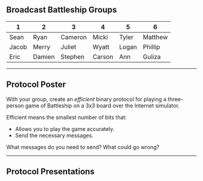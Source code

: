 ## Broadcast Battleship Groups

| 1 | 2 | 3 | 4 | 5 | 6
| ----| - | - | - | - | -
| Sean | Ryan | Cameron | Micki | Tyler | Matthew
| Jacob | Merry | Juliet | Wyatt | Logan | Phillip
| Eric | Damien | Stephen | Carson | Ann | Guliza

---

## Protocol Poster

With your group, create an *efficient* binary protocol for playing a three-person game of Battleship on a 3x3 board over the Internet simulator.

Efficient means the smallest number of bits that:

* Allows you to play the game accurately.
* Send the necessary messages.

What messages do you need to send? What could go wrong?

---

## Protocol Presentations
